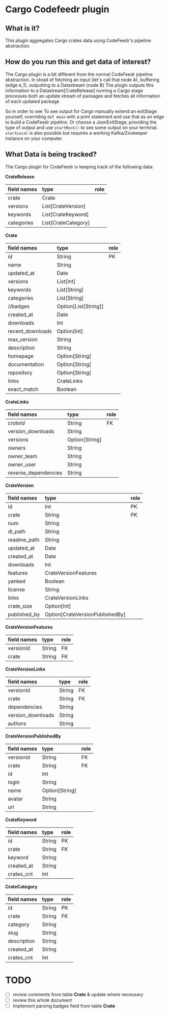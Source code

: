 Cargo Codefeedr plugin
=======================================

**What is it?**
--------
This plugin aggregates Cargo crates data using CodeFeedr's pipeline abstraction.

**How do you run this and get data of interest?**
-------
The Cargo plugin is a bit different from the normal CodeFeedr pipeline abstraction. 
In stead of fetching an input (let's call that node A), buffering (edge e_1), outputting to a Datastream (node B) 
The plugin outputs this information to a Datastream[CrateRelease]
running a Cargo stage processes both an update stream of packages and fetches all information of each updated package

So in order to see To see output for Cargo manually extend an exitStage yourself, overriding `def main` with a
print statement and use that as an edge to build a CodeFeedr pipeline. Or choose a JsonExitStage, providing the type of
output and use `startMock()` to see some output on your terminal. `startLocal` is also possible but requires a working Kafka/Zookeeper instance
on your computer.

**What Data is being tracked?**
-------------------------------
The Cargo plugin for CodeFeedr is keeping track of the following data:

**CrateRelease**

|field names|type|role|
|:-----|:----|:---|  
|crate| Crate||
|versions| List[CrateVersion]||
|keywords| List[CrateKeyword]||
|categories| List[CrateCategory]||

**Crate**
 
|field names|type|role|
|:-----|:----|:---|  
|*id*| String|PK|
|name| String||
|updated_at| Date||
|versions| List[Int]||
|keywords| List[String]||
|categories| List[String]||
|//badges| Option[List[String]]|| Unimportant information / Too extensive| See natvis-pdbs
|created_at| Date||
|downloads| Int|| // Assuming no more than 2B downloads
|recent_downloads| Option[Int]||
|max_version| String||
|description| String||
|homepage| Option[String]||
|documentation| Option[String]||
|repository| Option[String]||
|links| CrateLinks||
|exact_match| Boolean||

**CrateLinks**

|field names|type|role|
|:-----|:----|:---|
|*crateId*| String | FK|
|version_downloads| String||
|versions| Option[String]||
|owners| String||
|owner_team| String||
|owner_user| String||
|reverse_dependencies| String||

**CrateVersion**

|field names|type|role|
|:-----|:----|:---|
|id| Int|PK|
|crate| String|PK|
|num| String||
|dl_path| String||
|readme_path| String||
|updated_at| Date||
|created_at| Date||
|downloads| Int||
|features| CrateVersionFeatures||
|yanked| Boolean||
|license| String||
|links| CrateVersionLinks||
|crate_size| Option[Int]||
|published_by| Option[CrateVersionPublishedBy]||

**CrateVersionFeatures**

|field names|type|role|
|:-----|:----|:---|
|versionId | String | FK | 
|crate | String | FK|

**CrateVersionLinks**

|field names|type|role|
|:-----|:----|:---|
|versionId | String | FK | 
|crate | String | FK|
|dependencies| String||
|version_downloads| String||
|authors| String||

**CrateVersionPublishedBy**

|field names|type|role|
|:-----|:----|:---|
|versionId | String | FK | 
|crate | String | FK|
|id| Int||
|login| String||
|name| Option[String]||
|avatar| String||
|url| String||

**CrateKeyword**

|field names|type|role|
|:-----|:----|:---|
|id| String|PK|
|crate | String | FK|
|keyword| String||
|created_at| String||
|crates_cnt| Int||

**CrateCategory**

|field names|type|role|
|:-----|:----|:---|
|id| String|PK|
|crate | String | FK|
|category| String||
|slug| String||
|description| String||
|created_at| String||
|crates_cnt| Int||

TODO
====
- [ ] review comments from table **Crate** & update where necessary
- [ ] review this whole document
- [ ] implement parsing badges field from table **Crate**